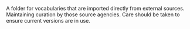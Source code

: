 A folder for vocabularies that are imported directly from external sources. Maintaining curation by those source agencies. Care should be taken to ensure current versions are in use.
